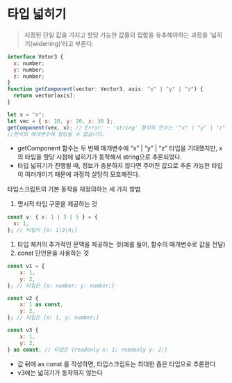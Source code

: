 # 타입 넓히기

> 지정된 단일 값을 가지고 할당 가능한 값들의 집합을 유추해야하는 과정을 ‘넓히기(widening)’라고 부른다.

```jsx
interface Vetor3 {
  x: number;
  y: number;
  z: number;
}
function getComponent(vector: Vector3, axis: "x" | "y" | "z") {
  return vector[axis];
}

let x = "x";
let vec = { x: 10, y: 20, z: 30 };
getComponent(vex, x); // Error: ~ 'string' 형식의 인수는 '"x" | "y" | "z"'
//현식의 매개변수에 할당될 수 없습니다.
```

- getComponent 함수는 두 번째 매개변수에 “x” | “y” | “z” 타입을 기대했지만, x의 타입을 할당 시점에 넓히기가 동작해서 string으로 추론되었다.
- 타입 넓히기가 진행될 때, 정보가 충분하지 않다면 주어진 값으로 추론 가능한 타입이 여러개이기 때문에 과정히 살당히 모호해진다.

타입스크립트의 기본 동작을 재정의하는 세 가지 방법

1. 명시적 타입 구문을 제공하는 것

```jsx
const v: { x: 1 | 3 | 5 } = {
  x: 1,
}; // 타입이 {x: 1|3|4;}
```

1. 타입 체커의 추가적인 문맥을 제공하는 것(예를 들어, 함수의 매개변수로 값을 전달)
2. const 단언문을 사용하는 것

```jsx
const v1 = {
	x: 1,
	y: 2,
}; // 타입은 {x: number; y: number;}

const v2 {
	x: 1 as const,
	y: 2,
}; // 타입은 {x: 1, y: number;}

const v3 {
	x: 1,
	y: 2,
} as const; // 타입은 {readonly x: 1; readonly y: 2;}
```

- 값 뒤에 as const 를 작성하면, 타입스크립트는 최대한 좁은 타입으로 추론한다
- v3에는 넓히기가 동작하지 않는다
